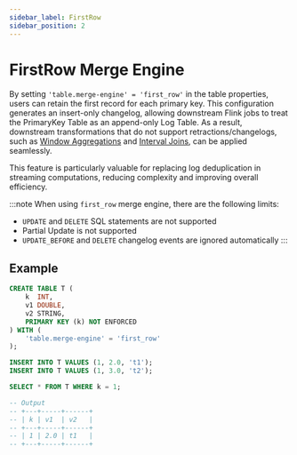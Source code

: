 ```yaml
---
sidebar_label: FirstRow
sidebar_position: 2
---
```


# FirstRow Merge Engine

By setting `'table.merge-engine' = 'first_row'` in the table properties, users can retain the first record for each primary key.
This configuration generates an insert-only changelog, allowing downstream Flink jobs to treat the PrimaryKey Table as an append-only Log Table.
As a result, downstream transformations that do not support retractions/changelogs, such as [Window Aggregations](https://nightlies.apache.org/flink/flink-docs-release-1.20/docs/dev/table/sql/queries/window-agg/)
and [Interval Joins](https://nightlies.apache.org/flink/flink-docs-release-1.20/docs/dev/table/sql/queries/joins/#interval-joins), can be applied seamlessly.

This feature is particularly valuable for replacing log deduplication in streaming computations, reducing complexity and improving overall efficiency.

:::note
When using `first_row` merge engine, there are the following limits:

- `UPDATE` and `DELETE` SQL statements are not supported
- Partial Update is not supported
- `UPDATE_BEFORE` and `DELETE` changelog events are ignored automatically
:::

## Example

```sql title="Flink SQL"
CREATE TABLE T (
    k  INT,
    v1 DOUBLE,
    v2 STRING,
    PRIMARY KEY (k) NOT ENFORCED
) WITH (
    'table.merge-engine' = 'first_row'
);

INSERT INTO T VALUES (1, 2.0, 't1');
INSERT INTO T VALUES (1, 3.0, 't2');

SELECT * FROM T WHERE k = 1;

-- Output
-- +---+-----+------+
-- | k | v1  | v2   |
-- +---+-----+------+
-- | 1 | 2.0 | t1   |
-- +---+-----+------+
```